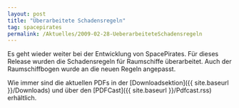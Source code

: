 ```yaml
---
layout: post
title: "Überarbeitete Schadensregeln"
tag: spacepirates
permalink: /Aktuelles/2009-02-28-UeberarbeiteteSchadensregeln
---
```


Es geht wieder weiter bei der Entwicklung von SpacePirates. Für dieses Release wurden die Schadensregeln für Raumschiffe überarbeitet. Auch der Raumschiffbogen wurde an die neuen Regeln angepasst.

Wie immer sind die aktuellen PDFs in der [Downloadsektion]({{ site.baseurl }}/Downloads) und über den [PDFCast]({{ site.baseurl }}/Pdfcast.rss) erhältlich.


